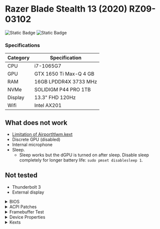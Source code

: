 # Razer Blade Stealth 13 (2020) RZ09-03102
![Static Badge](https://img.shields.io/badge/0.9.6-blue?label=OpenCore)
![Static Badge](https://img.shields.io/badge/Monterey-blueviolet?label=MacOS)

### Specifications

|Category|Specification|
|---|---|
|CPU|i7-1065G7|
|GPU|GTX 1650 Ti Max-Q 4 GB|
|RAM|16GB LPDDR4X 3733 MHz|
|NVMe|SOLIDIGM P44 PRO 1TB|
|Display|13.3" FHD 120Hz|
|Wifi|Intel AX201|

## What does not work

- [Limitation of AirportItlwm.kext](https://openintelwireless.github.io/itlwm/FAQ.html#limitation-of-airportitlwm-kext)
- Discrete GPU (disabled)
- Internal microphone
- Sleep.
    - Sleep works but the dGPU is turned on after sleep. Disable sleep completely for longer battery life: `sudo pmset disablesleep 1`.

## Not tested

- Thunderbolt 3
- External display

<details>  
<summary>BIOS</summary>
<br>

|Firmware|Version|
|---|---|
|System BIOS|1.04|
|EC FW|1.01|
|MCU FW|1.00.00.00|

- `Advanced`
    - `Thunderbolt(TM) Configuration`
        - `Security Level`: No Security
- `Chipset`
    - `SATA And RST Configuration`
        - `SATA Mode Selection`: AHCI
- `Security`
    - `Secure Boot`
        - `Secure Boot`: Disabled
- `Boot`
    - `Fast Boot`: Disabled
- `Boot`
    - `CSM Configuration`
        - `CSM Support`: Disabled

</details>

<details>  
<summary>ACPI Patches</summary>
<br>

- `SSDT-AWAC`: Fix the system clocks.
- `SSDT-dGPU-Off`: Disable the discrete GPU.
- `SSDT-EC-USBX`: Create a simple "fake" EC device and fix USB power.
- `SSDT-HPET`: Fix IRQ conflicts.
- `SSDT-I2C`: [Methods for I2C touchpad](https://github.com/jman985/Razer-Blade-Stealth-13--Early-2020--Hackintosh).
- `SSDT-PLUG`: Allow the kernel's XCPM(XNU's CPU Power Management) to manage CPU's power management.
- `SSDT-PNLF`: Create a PNLF device with a hardware ID of APP0002 to fix backlight.
- `SSDT-RHUB`: Turn off the RHUB device and force macOS to manually rebuild the USB ports.
- `SSDT-SBUS-MCHC`: [Fix SMBus support](https://github.com/jman985/Razer-Blade-Stealth-13--Early-2020--Hackintosh).
- `SSDT-TPXX`: [Methods for I2C touchpad](https://github.com/jman985/Razer-Blade-Stealth-13--Early-2020--Hackintosh).
- `SSDT-XOSI`: Enable I2C devices such as trackpads.

</details>

<details>  
<summary>Framebuffer Test</summary>
<br>

|Framebuffer|Connectors|Notes|
|---|---|---
|`000005FF`|`3`|Panic after sleep.|
|`0000718A`|`6`|Black screen after sleep.|
|`0000708A`|`6`|Boot error.|
|`0000518A`|`6`|Black screen after sleep.|
|`00005C8A`|`6`|Black screen after sleep.|
|`00005D8A`|`6`|Black screen after sleep.|
|`0000528A`|`6`|Black screen after sleep (Dortania).|
|`0000538A`|`6`|Black screen after sleep.|
|`00005A8A`|`6`|Black screen after sleep.|
|`00005B8A`|`6`|Black screen after sleep.|
|`0100718A`|`5`|Sleep working (need to open lid twice).|
|`0100A780`|`5`|Boot error.|
|`0100518A`|`3`|Sleep working (need to open lid twice).|
|`01005C8A`|`3`|Sleep working (need to open lid twice).<br>(Recommended)|
|`01005D8A`|`3`|Sleep working (need to open lid twice).|
|`0100528A`|`5`|Black screen after boot.|
|`0100538A`|`5`|Black screen after boot.|
|`01005A8A`|`5`|Black screen after boot.|
|`01005B8A`|`5`|Black screen after boot.|
|`0200518A`|`3`|Cursor glitch, panic after sleep.|
|`02005C8A`|`3`|Cursor glitch, sleep working (need to open lid twice).|
|`0200528A`|`5`|Black screen after boot,|
|`0200538A`|`5`|Black screen after boot.|

</details>

<details>  
<summary>Device Properties</summary>
<br>

|Path|Setting|Value|Notes|
|---|---|---|---|
|`PciRoot(0x0)/Pci(0x2,0x0)`|`AAPL,GfxYTile`|`01000000`|Fix glitches.|
||`AAPL,ig-platform-id`|`01005C8A`|Recommended value.|
||`device-id`|`5C8A0010`|Recommended value.|
||`enable-backlight-registers-fix`|`1`|Fix backlight registers on KBL, CFL and ICL platforms.|
||`enable-backlight-smoother`|`1`|Make brightness transitions smoother.|
||`enable-cdclk-frequency-fix`|`1`|Support all valid Core Display Clock (CDCLK) frequencies on ICL platforms.|
||`enable-dbuf-early-optimizer`|`1`|Fix the Display Data Buffer (DBUF) issues on ICL+ platforms.|
||`enable-dvmt-calc-fix`|`1`|Fix the kernel panic caused by an incorrectly calculated amount of DVMT pre-allocated memory on Intel ICL platforms.|
||`framebuffer-patch-enable`|`1`|In some cases where you cannot set the DVMT-prealloc of these cards to 256MB higher in your UEFI Setup, you may get a kernel panic. Usually they're configured for 32MB of DVMT-prealloc, in that case these values are added to your iGPU Properties.|
||`framebuffer-fbmem`|`00009000`|Same as above.|
||`framebuffer-stolenmem`|`00003001`|Same as above.|
|`PciRoot(0x0)/Pci(0x1f,0x3)`|`layout-id`|`10000000`|Layout for AppleALC.|

</details>

<details>  
<summary>Kexts</summary>
<br>

|Name|Notes|
|---|---|
|`Lilu`<br>`WhateverGreen`<br>`VirtualSMC`<br>`SMCBatteryManager`<br>`SMCProcessor`<br>`SMCSuperIO`|Essentials.|
|`AppleALC`|Audio.|
|`ECEnabler`|Battery reading.|
|`NVMeFix`|Improve compatibility with NVMe SSD.|
|`USBToolBox`<br>`UTBMap.`|USB mapping.|
|`VoodooI2C`<br>`VoodooI2CHID`|Touchpad.|
|`AirportItlwm`|Wifi.|
|`IntelBluetoothFirmware`<br>`IntelBTPatcher`<br>`BlueToolFixup`|Bluetooth.|

</details>